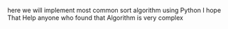 here we will implement most common sort algorithm using Python
I hope That Help anyone who found that Algorithm is very complex
